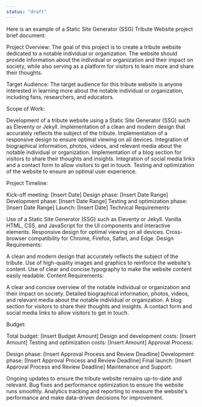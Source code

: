 ```yaml
---
status: "draft"
---
```


Here is an example of a Static Site Generator (SSG) Tribute Website project brief document:

Project Overview:
The goal of this project is to create a tribute website dedicated to a notable individual or organization. The website should provide information about the individual or organization and their impact on society, while also serving as a platform for visitors to learn more and share their thoughts.

Target Audience:
The target audience for this tribute website is anyone interested in learning more about the notable individual or organization, including fans, researchers, and educators.

Scope of Work:

Development of a tribute website using a Static Site Generator (SSG) such as Eleventy or Jekyll.
Implementation of a clean and modern design that accurately reflects the subject of the tribute.
Implementation of a responsive design to ensure optimal viewing on all devices.
Integration of biographical information, photos, videos, and relevant media about the notable individual or organization.
Implementation of a blog section for visitors to share their thoughts and insights.
Integration of social media links and a contact form to allow visitors to get in touch.
Testing and optimization of the website to ensure an optimal user experience.

Project Timeline:

Kick-off meeting: [Insert Date]
Design phase: [Insert Date Range]
Development phase: [Insert Date Range]
Testing and optimization phase: [Insert Date Range]
Launch: [Insert Date]
Technical Requirements:

Use of a Static Site Generator (SSG) such as Eleventy or Jekyll.
Vanilla HTML, CSS, and JavaScript for the UI components and interactive elements.
Responsive design for optimal viewing on all devices.
Cross-browser compatibility for Chrome, Firefox, Safari, and Edge.
Design Requirements:

A clean and modern design that accurately reflects the subject of the tribute.
Use of high-quality images and graphics to reinforce the website's content.
Use of clear and concise typography to make the website content easily readable.
Content Requirements:

A clear and concise overview of the notable individual or organization and their impact on society.
Detailed biographical information, photos, videos, and relevant media about the notable individual or organization.
A blog section for visitors to share their thoughts and insights.
A contact form and social media links to allow visitors to get in touch.

Budget:

Total budget: [Insert Budget Amount]
Design and development costs: [Insert Amount]
Testing and optimization costs: [Insert Amount]
Approval Process:

Design phase: [Insert Approval Process and Review Deadline]
Development phase: [Insert Approval Process and Review Deadline]
Final launch: [Insert Approval Process and Review Deadline]
Maintenance and Support:

Ongoing updates to ensure the tribute website remains up-to-date and relevant.
Bug fixes and performance optimization to ensure the website runs smoothly.
Analytics tracking and reporting to measure the website's performance and make data-driven decisions for improvement.
